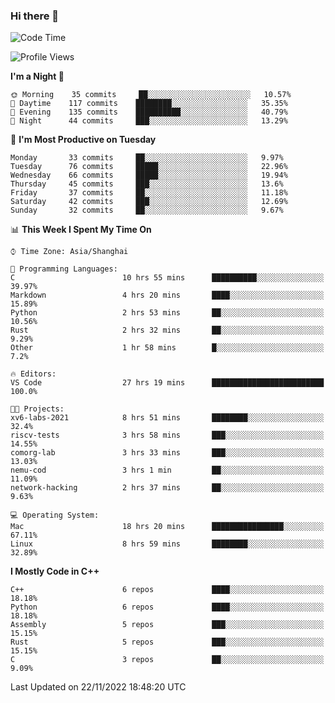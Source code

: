 ### Hi there 👋

<!--
**KarmaD7/KarmaD7** is a ✨ _special_ ✨ repository because its `README.md` (this file) appears on your GitHub profile.

Here are some ideas to get you started:

- 🔭 I’m currently working on ...
- 🌱 I’m currently learning ...
- 👯 I’m looking to collaborate on ...
- 🤔 I’m looking for help with ...
- 💬 Ask me about ...
- 📫 How to reach me: ...
- 😄 Pronouns: ...
- ⚡ Fun fact: ...
-->

<!--START_SECTION:waka-->
![Code Time](http://img.shields.io/badge/Code%20Time-117%20hrs%2045%20mins-blue)

![Profile Views](http://img.shields.io/badge/Profile%20Views-18-blue)

**I'm a Night 🦉** 

```text
🌞 Morning    35 commits     ██░░░░░░░░░░░░░░░░░░░░░░░   10.57% 
🌆 Daytime    117 commits    ████████░░░░░░░░░░░░░░░░░   35.35% 
🌃 Evening    135 commits    ██████████░░░░░░░░░░░░░░░   40.79% 
🌙 Night      44 commits     ███░░░░░░░░░░░░░░░░░░░░░░   13.29%

```
📅 **I'm Most Productive on Tuesday** 

```text
Monday       33 commits     ██░░░░░░░░░░░░░░░░░░░░░░░   9.97% 
Tuesday      76 commits     █████░░░░░░░░░░░░░░░░░░░░   22.96% 
Wednesday    66 commits     █████░░░░░░░░░░░░░░░░░░░░   19.94% 
Thursday     45 commits     ███░░░░░░░░░░░░░░░░░░░░░░   13.6% 
Friday       37 commits     ██░░░░░░░░░░░░░░░░░░░░░░░   11.18% 
Saturday     42 commits     ███░░░░░░░░░░░░░░░░░░░░░░   12.69% 
Sunday       32 commits     ██░░░░░░░░░░░░░░░░░░░░░░░   9.67%

```


📊 **This Week I Spent My Time On** 

```text
⌚︎ Time Zone: Asia/Shanghai

💬 Programming Languages: 
C                        10 hrs 55 mins      ██████████░░░░░░░░░░░░░░░   39.97% 
Markdown                 4 hrs 20 mins       ████░░░░░░░░░░░░░░░░░░░░░   15.89% 
Python                   2 hrs 53 mins       ██░░░░░░░░░░░░░░░░░░░░░░░   10.56% 
Rust                     2 hrs 32 mins       ██░░░░░░░░░░░░░░░░░░░░░░░   9.29% 
Other                    1 hr 58 mins        █░░░░░░░░░░░░░░░░░░░░░░░░   7.2%

🔥 Editors: 
VS Code                  27 hrs 19 mins      █████████████████████████   100.0%

🐱‍💻 Projects: 
xv6-labs-2021            8 hrs 51 mins       ████████░░░░░░░░░░░░░░░░░   32.4% 
riscv-tests              3 hrs 58 mins       ███░░░░░░░░░░░░░░░░░░░░░░   14.55% 
comorg-lab               3 hrs 33 mins       ███░░░░░░░░░░░░░░░░░░░░░░   13.03% 
nemu-cod                 3 hrs 1 min         ██░░░░░░░░░░░░░░░░░░░░░░░   11.09% 
network-hacking          2 hrs 37 mins       ██░░░░░░░░░░░░░░░░░░░░░░░   9.63%

💻 Operating System: 
Mac                      18 hrs 20 mins      ████████████████░░░░░░░░░   67.11% 
Linux                    8 hrs 59 mins       ████████░░░░░░░░░░░░░░░░░   32.89%

```

**I Mostly Code in C++** 

```text
C++                      6 repos             ████░░░░░░░░░░░░░░░░░░░░░   18.18% 
Python                   6 repos             ████░░░░░░░░░░░░░░░░░░░░░   18.18% 
Assembly                 5 repos             ███░░░░░░░░░░░░░░░░░░░░░░   15.15% 
Rust                     5 repos             ███░░░░░░░░░░░░░░░░░░░░░░   15.15% 
C                        3 repos             ██░░░░░░░░░░░░░░░░░░░░░░░   9.09%

```



 Last Updated on 22/11/2022 18:48:20 UTC
<!--END_SECTION:waka-->
